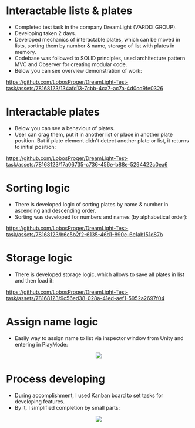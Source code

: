 # Interactable lists & plates
 
* Completed test task in the company DreamLight (VARDIX GROUP).
* Developing taken 2 days.
* Developed mechanics of interactable plates, which can be moved in lists, sorting them by number & name, storage of list with plates in memory.
* Codebase was followed to SOLID principles, used architecture pattern MVC and Observer for creating modular code.
* Below you can see overview demonstration of work:

https://github.com/LobosProger/DreamLight-Test-task/assets/78168123/134afd13-7cbb-4ca7-ac7a-4d0cd9fe0326

# Interactable plates
* Below you can see a behaviour of plates.
* User can drag them, put it in another list or place in another plate position. But if plate element didn't detect another plate or list, it returns to initial position:

https://github.com/LobosProger/DreamLight-Test-task/assets/78168123/17a06735-c736-456e-b88e-5294422c0ea6

# Sorting logic
* There is developed logic of sorting plates by name & number in ascending and descending order.
* Sorting was developed for numbers and names (by alphabetical order):

https://github.com/LobosProger/DreamLight-Test-task/assets/78168123/b6c5b2f2-6135-46d1-890e-6e1ab151d87b

# Storage logic
* There is developed storage logic, which allows to save all plates in list and then load it:

https://github.com/LobosProger/DreamLight-Test-task/assets/78168123/9c56ed38-028a-41ed-aef1-5952a2697f04

# Assign name logic
* Easily way to assign name to list via inspector window from Unity and entering in PlayMode:

<div align="center">
 <img src="https://github.com/LobosProger/DreamLight-Test-task/assets/78168123/ce51b605-67df-4907-8c74-752137fc19b3" />
</div>

# Process developing
* During accomplishment, I used Kanban board to set tasks for developing features.
* By it, I simplified completion by small parts:

<div align="center">
 <img src="https://github.com/LobosProger/DreamLight-Test-task/assets/78168123/0a68542b-659f-4725-b869-3c308ad28f78" />
</div>

